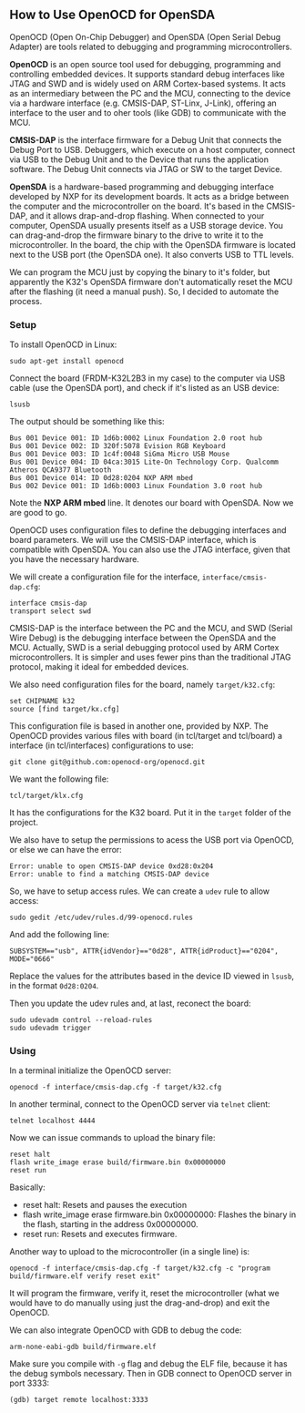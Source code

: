 ## How to Use OpenOCD for OpenSDA

OpenOCD (Open On-Chip Debugger) and OpenSDA (Open Serial Debug Adapter) are tools related to debugging and programming microcontrollers.

**OpenOCD** is an open source tool used for debugging, programming and controlling embedded devices. It supports standard debug interfaces like JTAG and SWD and is widely used on ARM Cortex-based systems. It acts as an intermediary between the PC and the MCU, connecting to the device via a hardware interface (e.g. CMSIS-DAP, ST-Linx, J-Link), offering an interface to the user and to oher tools (like GDB) to communicate with the MCU.

**CMSIS-DAP** is the interface firmware for a Debug Unit that connects the Debug Port to USB. Debuggers, which execute on a host computer, connect via USB to the Debug Unit and to the Device that runs the application software. The Debug Unit connects via JTAG or SW to the target Device.

**OpenSDA** is a hardware-based programming and debugging interface developed by NXP for its development boards. It acts as a bridge between the computer and the microcontroller on the board. It's based in the CMSIS-DAP, and it allows drap-and-drop flashing. When connected to your computer, OpenSDA usually presents itself as a USB storage device. You can drag-and-drop the firmware binary to the drive to write it to the microcontroller. In the board, the chip with the OpenSDA firmware is located next to the USB port (the OpenSDA one). It also converts USB to TTL levels.

We can program the MCU just by copying the binary to it's folder, but apparently the K32's OpenSDA firmware don't automatically reset the MCU after the flashing (it need a manual push). So, I decided to automate the process.

### Setup

To install OpenOCD in Linux:

```
sudo apt-get install openocd
```

Connect the board (FRDM-K32L2B3 in my case) to the computer via USB cable (use the OpenSDA port), and check if it's listed as an USB device:

```
lsusb
```

The output should be something like this:

```
Bus 001 Device 001: ID 1d6b:0002 Linux Foundation 2.0 root hub
Bus 001 Device 002: ID 320f:5078 Evision RGB Keyboard
Bus 001 Device 003: ID 1c4f:0048 SiGma Micro USB Mouse
Bus 001 Device 004: ID 04ca:3015 Lite-On Technology Corp. Qualcomm Atheros QCA9377 Bluetooth
Bus 001 Device 014: ID 0d28:0204 NXP ARM mbed
Bus 002 Device 001: ID 1d6b:0003 Linux Foundation 3.0 root hub
```

Note the **NXP ARM mbed** line. It denotes our board with OpenSDA. Now we are good to go.

OpenOCD uses configuration files to define the debugging interfaces and board parameters. We will use the CMSIS-DAP interface, which is compatible with OpenSDA. You can also use the JTAG interface, given that you have the necessary hardware.     

We will create a configuration file for the interface, ```interface/cmsis-dap.cfg```:

```
interface cmsis-dap
transport select swd
```

CMSIS-DAP is the interface between the PC and the MCU, and SWD (Serial Wire Debug) is the debugging interface between the OpenSDA and the MCU. Actually, SWD is a serial debugging protocol used by ARM Cortex microcontrollers. It is simpler and uses fewer pins than the traditional JTAG protocol, making it ideal for embedded devices.

We also need configuration files for the board, namely ```target/k32.cfg```:

```
set CHIPNAME k32
source [find target/kx.cfg]
```

This configuration file is based in another one, provided by NXP. The OpenOCD provides various files with board (in tcl/target and tcl/board) a interface (in tcl/interfaces) configurations to use:

```
git clone git@github.com:openocd-org/openocd.git
```

We want the following file:

```
tcl/target/klx.cfg
```

It has the configurations for the K32 board. Put it in the ```target``` folder of the project.

We also have to setup the permissions to acess the USB port via OpenOCD, or else we can have the error:

```
Error: unable to open CMSIS-DAP device 0xd28:0x204
Error: unable to find a matching CMSIS-DAP device
```

So, we have to setup access rules. We can create a ```udev``` rule to allow access:

```
sudo gedit /etc/udev/rules.d/99-openocd.rules
```

And add the following line:

```
SUBSYSTEM=="usb", ATTR{idVendor}=="0d28", ATTR{idProduct}=="0204", MODE="0666"
```

Replace the values for the attributes based in the device ID viewed in ```lsusb```, in the format ```0d28:0204```. 

Then you update the udev rules and, at last, reconect the board:

```
sudo udevadm control --reload-rules
sudo udevadm trigger
```

### Using

In a terminal initialize the OpenOCD server:

```
openocd -f interface/cmsis-dap.cfg -f target/k32.cfg
```

In another terminal, connect to the OpenOCD server via ```telnet``` client:

```
telnet localhost 4444
```

Now we can issue commands to upload the binary file: 

```
reset halt
flash write_image erase build/firmware.bin 0x00000000
reset run
```

Basically:

- reset halt: Resets and pauses the execution
- flash write_image erase firmware.bin 0x00000000: Flashes the binary in the flash, starting in the address 0x00000000.
- reset run: Resets and executes firmware.

Another way to upload to the microcontroller (in a single line) is:

```
openocd -f interface/cmsis-dap.cfg -f target/k32.cfg -c "program build/firmware.elf verify reset exit"
```

It will program the firmware, verify it, reset the microcontroller (what we would have to do manually using just the drag-and-drop) and exit the OpenOCD.

We can also integrate OpenOCD with GDB to debug the code:

```
arm-none-eabi-gdb build/firmware.elf
```

Make sure you compile with ```-g``` flag and debug the ELF file, because it has the debug symbols necessary. Then in GDB connect to OpenOCD server in port 3333: 

```
(gdb) target remote localhost:3333
```

### 
